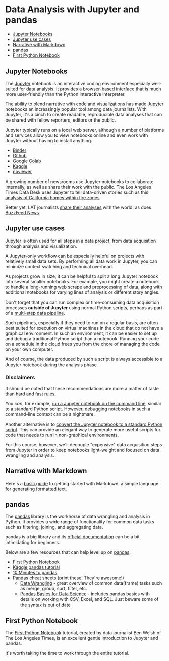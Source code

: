 #  Data Analysis with Jupyter and pandas

- [Jupyter Notebooks](#jupyter-notebooks)
- [Jupyter use cases](#jupyter-use-cases)
- [Narrative with Markdown](#narrative-with-markdown)
- [pandas](#pandas)
- [First Python Notebook](#first-python-notebook)

## Jupyter Notebooks

The [Jupyter](https://jupyter.org/) notebook is an interactive coding environment especially well-suited for data analysis. It provides a browser-based interface that is much more user-friendly than the Python interactive interpreter.

The ability to blend narrative with code and visualizations has made Jupyter notebooks an increasingly popular tool among data journalists. With Jupyter, it's a cinch to create readable, reproducible data analyses that can be shared with fellow reporters, editors or the public.

Jupyter typically runs on a local web server, although a number of platforms and services allow you to view notebooks online and even work with Jupyter without having to install anything.

* [Binder](https://mybinder.org/)
* [Github](https://docs.github.com/en/repositories/working-with-files/using-files/working-with-non-code-files#working-with-jupyter-notebook-files-on-github)
* [Google Colab](https://colab.research.google.com/)
* [Kaggle](https://www.kaggle.com/)
* [nbviewer](https://nbviewer.org/)


A growing number of newsrooms use Jupyter notebooks to collaborate internally, as well as share their work with the public. The Los Angeles Times Data Desk uses Jupyter to tell data-driven stories such as this [analysis of California homes within fire zones][].

Better yet, LAT journalists [share their analyses](https://github.com/datadesk/notebooks) with the world, as does [BuzzFeed News](https://github.com/BuzzFeedNews?language=jupyter+notebook).

[analysis of California homes within fire zones]: https://www.latimes.com/projects/la-me-california-buildings-in-fire-zones/

## Jupyter use cases

Jupyter is often used for all steps in a data project, from data acquisition through analysis and visualization.

A Jupyter-only workflow can be especially helpful on projects with relatively small data sets. By performing all data work in Jupyter, you can minimize context switching and technical overhead.

As projects grow in size, it can be helpful to split a long Jupyter
notebook into several smaller notebooks. For example, you might create a
notebook to handle a long-running web scrape and preprocessing of data,
along with additional notebooks for varying lines of analysis or
different story angles.

Don't forget that you can run complex or time-consuming data acquisition processes **outside of Jupyter** using normal Python scripts, perhaps as part of a [multi-step data pipeline](data_pipelines_with_modules.md).

Such pipelines, especially if they need to run on a regular basis, are often best suited for execution on virtual machines in the cloud that do not have a graphical environment. In such an environment, it can be easier to set up and debug a traditional Python script than a notebook. Running your code on a schedule in the cloud frees you from the chore of managing the code on your own computer.

And of course, the data produced by such a script is always accessible to a Jupyter notebook during the analysis phase.

### Disclaimers

It should be noted that these recommendations are more a matter of taste
than hard and fast rules.

You *can*, for example, [run a Jupyter notebook on the command line][], similar to a standard Python script. However, debugging notebooks in such a command-line context can be a nightmare.

Another alternative is to [convert the Jupyter notebook to a standard Python script][]. This can provide an elegant way to generate more useful scripts for code that needs to run in non-graphical environments.

For this course, however, we'll decouple "expensive" data acquisition steps from Jupyter in order to keep notebooks light-weight and focused on data wrangling and analysis.

[run a Jupyter notebook on the command line]: https://docs.jupyter.org/en/latest/running.html#using-a-command-line-interface
[convert the Jupyter notebook to a standard Python script]: https://nbconvert.readthedocs.io/en/latest/usage.html#executable-script

## Narrative with Markdown

Here's a [basic guide](https://www.markdownguide.org/basic-syntax) to getting started with Markdown, a simple language for generating formatted text.

## pandas

The [pandas][] library is the workhorse of data wrangling and analysis in Python. It provides a wide range of functionality for common data tasks such as filtering, joining, and aggregating data.

pandas is a big library and its [official documentation](https://pandas.pydata.org/pandas-docs/stable/user_guide/index.html#user-guide) can be a bit intimidating for beginners.

Below are a few resources that can help level up on [pandas][]:

- [First Python Notebook](#first-python-notebook)
- [Kaggle pandas tutorial](https://www.kaggle.com/learn/pandas)
- [10 Minutes to pandas](https://pandas.pydata.org/docs/user_guide/10min.html)
- Pandas cheat sheets (print these\! They're awesome\!)
  -  [Data Wrangling](https://pandas.pydata.org/Pandas_Cheat_Sheet.pdf) - great overview of common data(frame) tasks such as merge, group, sort, filter, etc.
  -  [Pandas Basics for Data Science](https://s3.amazonaws.com/assets.datacamp.com/blog_assets/PandasPythonForDataScience.pdf) - includes pandas basics with details on working with CSV, Excel, and SQL. Just beware some of the syntax is out of date


## First Python Notebook

The [First Python Notebook][] tutorial, created by data journalist Ben Welsh of The Los Angeles Times, is an excellent gentle introduction to Jupyter and pandas.

It's worth taking the time to work through the entire tutorial.

[First Python Notebook]: https://palewi.re/docs/first-python-notebook/
[pandas]: https://pandas.pydata.org/pandas-docs/stable/user_guide/index.html#user-guide
